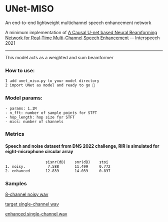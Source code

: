 # UNet-MISO
An end-to-end lightweight multichannel speech enhancement network

A minimum implementation of [A Causal U-net based Neural Beamforming Network for Real-Time Multi-Channel Speech Enhancement](https://www.isca-speech.org/archive/pdfs/interspeech_2021/ren21_interspeech.pdf)  -- Interspeech 2021
***

This model acts as a weighted and sum beamformer

### How to use:

    1 add unet_miso.py to your model directory
    2 import UNet as model and ready to go 👻

### Model params:

    - params: 1.1M
    - n_fft: number of sample points for STFT
    - hop_length: hop size for STFT
    - mics: number of channels

### Metrics
    
#### Speech and noise dataset from DNS 2022 challenge, RIR is simulated for eight-microphone circular array 
                    
                      sisnr(dB)    snr(dB)    stoi
    1. noisy.          7.588       11.499     0.772
    2. enhanced       12.839       14.039     0.837


### Samples
 [8-channel noisy wav](data/noisy.wav)
 
 [target single-channel wav](data/clean.wav)

 [enhanced single-channel wav](data/enhanced.wav)